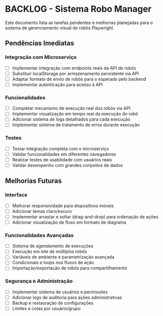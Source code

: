 # BACKLOG - Sistema Robo Manager

Este documento lista as tarefas pendentes e melhorias planejadas para o sistema de gerenciamento visual de robôs Playwright.

## Pendências Imediatas

### Integração com Microserviço
- [ ] Implementar integração com endpoints reais da API de robôs
- [ ] Substituir localStorage por armazenamento persistente via API
- [ ] Adaptar formato de envio de robôs para o esperado pelo backend
- [ ] Implementar autenticação para acesso à API

### Funcionalidades
- [ ] Completar mecanismo de execução real dos robôs via API
- [ ] Implementar visualização em tempo real da execução do robô
- [ ] Adicionar sistema de logs detalhados para cada execução
- [ ] Implementar sistema de tratamento de erros durante execução

### Testes
- [ ] Testar integração completa com o microserviço
- [ ] Validar funcionalidades em diferentes navegadores
- [ ] Realizar testes de usabilidade com usuários reais
- [ ] Validar desempenho com grandes conjuntos de dados

## Melhorias Futuras

### Interface
- [ ] Melhorar responsividade para dispositivos móveis
- [ ] Adicionar temas claro/escuro
- [ ] Implementar arrastar e soltar (drag-and-drop) para ordenação de ações
- [ ] Adicionar visualização de fluxo em formato de diagrama

### Funcionalidades Avançadas
- [ ] Sistema de agendamento de execuções
- [ ] Execução em lote de múltiplos robôs
- [ ] Variáveis de ambiente e parametrização avançada
- [ ] Condicionais e loops nos fluxos de ação
- [ ] Importação/exportação de robôs para compartilhamento

### Segurança e Administração
- [ ] Implementar sistema de usuários e permissões
- [ ] Adicionar logs de auditoria para ações administrativas
- [ ] Backup e restauração de configurações
- [ ] Limites e cotas por usuário/grupo
